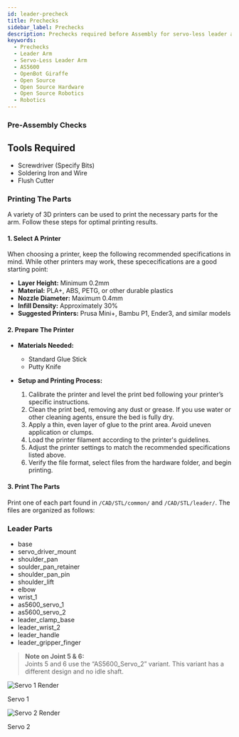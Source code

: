 ```yaml
---
id: leader-precheck
title: Prechecks
sidebar_label: Prechecks
description: Prechecks required before Assembly for servo-less leader arm.
keywords:
  - Prechecks
  - Leader Arm
  - Servo-Less Leader Arm
  - AS5600
  - OpenBot Giraffe
  - Open Source
  - Open Source Hardware
  - Open Source Robotics
  - Robotics
---
```


<!-- @format -->

### Pre‐Assembly Checks

## Tools Required

- Screwdriver (Specify Bits)
- Soldering Iron and Wire
- Flush Cutter

### Printing The Parts

A variety of 3D printers can be used to print the necessary parts for the arm. Follow these steps for optimal printing results.

#### 1. Select A Printer

When choosing a printer, keep the following recommended specifications in mind. While other printers may work, these spececifications are a good starting point:

- **Layer Height:** Minimum 0.2mm
- **Material:** PLA+, ABS, PETG, or other durable plastics
- **Nozzle Diameter:** Maximum 0.4mm
- **Infill Density:** Approximately 30%
- **Suggested Printers:** Prusa Mini+, Bambu P1, Ender3, and similar models

#### 2. Prepare The Printer

- **Materials Needed:**

  - Standard Glue Stick
  - Putty Knife

- **Setup and Printing Process:**
  1. Calibrate the printer and level the print bed following your printer’s specific instructions.
  2. Clean the print bed, removing any dust or grease. If you use water or other cleaning agents, ensure the bed is fully dry.
  3. Apply a thin, even layer of glue to the print area. Avoid uneven application or clumps.
  4. Load the printer filament according to the printer's guidelines.
  5. Adjust the printer settings to match the recommended specifications listed above.
  6. Verify the file format, select files from the hardware folder, and begin printing.

#### 3. Print The Parts

Print one of each part found in `/CAD/STL/common/` and `/CAD/STL/leader/`. The files are organized as follows:

### Leader Parts

- base
- servo_driver_mount
- shoulder_pan
- soulder_pan_retainer
- shoulder_pan_pin
- shoulder_lift
- elbow
- wrist_1
- as5600_servo_1
- as5600_servo_2
- leader_clamp_base
- leader_wrist_2
- leader_handle
- leader_gripper_finger

> **Note on Joint 5 & 6:**  
> Joints 5 and 6 use the “AS5600_Servo_2” variant. This variant has a different design and no idle shaft.

<div style={{ display: "flex", gap: "10px" }}>
  <div style={{ textAlign: "center" }}>
    <img
      src="/img/servo_1_render.jpeg"
      alt="Servo 1 Render"
      style={{ width: "300px" }}
    />
    <p>Servo 1</p>
  </div>
  <div style={{ textAlign: "center" }}>
    <img
      src="/img/servo_2_render.jpeg"
      alt="Servo 2 Render"
      style={{ width: "300px" }}
    />
    <p>Servo 2</p>
  </div>
</div>

